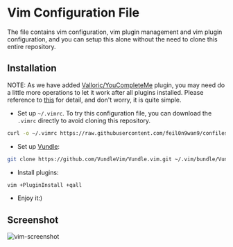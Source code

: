 # Vim Configuration File

The file contains vim configuration, vim plugin management and vim plugin configuration, and you can setup this alone without the need to clone this entire repository.


## Installation

NOTE: As we have added [Valloric/YouCompleteMe](https://github.com/Valloric/YouCompleteMe) plugin, you may need do a little more operations to let it work after all plugins installed. Please reference to [this](https://github.com/Valloric/YouCompleteMe#c-family-semantic-completion) for detail, and don't worry, it is quite simple.

* Set up `~/.vimrc`. To try this configuration file, you can download the `.vimrc` directly to avoid cloning this repository.
```bash
curl -o ~/.vimrc https://raw.githubusercontent.com/feil0n9wan9/confiles/master/vim/.vimrc
```

* Set up [Vundle](https://github.com/VundleVim/Vundle.vim):
```bash
git clone https://github.com/VundleVim/Vundle.vim.git ~/.vim/bundle/Vundle.vim
```

* Install plugins:
```bash
vim +PluginInstall +qall
```

* Enjoy it:)


## Screenshot
![vim-screenshot](http://oartlnou9.bkt.clouddn.com/images/png/vim-screenshot.png)
